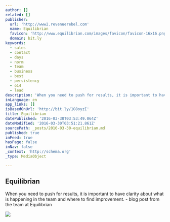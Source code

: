 ```yaml
---
author: []
related: []
publisher:
  url: 'http://www2.revenuerebel.com'
  name: Equilibrian
  favicon: 'http://www.equilibrian.com/images/favicon/favicon-16x16.png'
  domain: bit.ly
keywords:
  - sales
  - contact
  - days
  - norm
  - team
  - business
  - best
  - persistency
  - o14
  - lead
description: 'When you need to push for results, it is important to have clarity about what is happening in the team and where to find improvement. - blog post from the team at Equilibrian'
inLanguage: en
app_links: []
isBasedOnUrl: 'http://bit.ly/1O8oyzI'
title: Equilibrian
datePublished: '2016-03-30T03:53:49.064Z'
dateModified: '2016-03-30T03:51:21.861Z'
sourcePath: _posts/2016-03-30-equilibrian.md
published: true
inFeed: true
hasPage: false
inNav: false
_context: 'http://schema.org'
_type: MediaObject

---
```

<article style=""><h1>Equilibrian</h1><p>When you need to push for results, it is important to have clarity about what is happening in the team and where to find improvement. - blog post from the team at Equilibrian</p><img src="http://www.revenuerebel.com/img/blog-headings/equilibrian/whats-happening-in-your-sales-team.jpg" /></article>